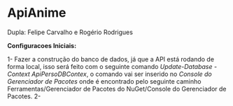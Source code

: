 # ApiAnime
Dupla: Felipe Carvalho e Rogério Rodrigues

**Configuracoes Iniciais:**

1- Fazer a construção do banco de dados, já que a API está rodando de forma local, isso será feito com o seguinte comando *Update-Database -Context ApiPersoDBContex*, o comando vai ser inserido no *Console do Gerenciador de Pacotes* onde é encontrado pelo seguinte caminho Ferramentas/Gerenciador de Pacotes do NuGet/Console do Gerenciador de Pacotes.
2- 
